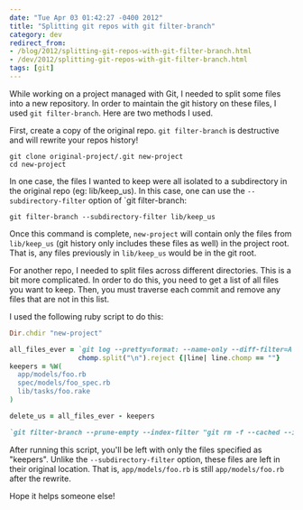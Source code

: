 ```yaml
---
date: "Tue Apr 03 01:42:27 -0400 2012"
title: "Splitting git repos with git filter-branch"
category: dev
redirect_from:
- /blog/2012/splitting-git-repos-with-git-filter-branch.html
- /dev/2012/splitting-git-repos-with-git-filter-branch.html
tags: [git]
---
```


While working on a project managed with Git, I needed to split some files into
a new repository. In order to maintain the git history on these files, I used
`git filter-branch`. Here are two methods I used.

First, create a copy of the original repo. `git filter-branch` is destructive
and will rewrite your repos history!

    git clone original-project/.git new-project
    cd new-project


In one case, the files I wanted to keep were all isolated to a subdirectory in
the original repo (eg: lib/keep_us). In this case, one can use the 
`--subdirectory-filter` option of `git filter-branch:

    git filter-branch --subdirectory-filter lib/keep_us


Once this command is complete, `new-project` will contain only the files from
`lib/keep_us` (git history only includes these files as well) in the project
root. That is, any files previously in `lib/keep_us` would be in the git root.

For another repo, I needed to split files across different directories. This
is a bit more complicated. In order to do this, you need to get a list of
all files you want to keep. Then, you must traverse each commit and remove any
files that are not in this list.

I used the following ruby script to do this:

```ruby
Dir.chdir "new-project"

all_files_ever = `git log --pretty=format: --name-only --diff-filter=A | sort -`.
                 chomp.split("\n").reject {|line| line.chomp == ""}
keepers = %W(
  app/models/foo.rb
  spec/models/foo_spec.rb
  lib/tasks/foo.rake
)

delete_us = all_files_ever - keepers

`git filter-branch --prune-empty --index-filter "git rm -f --cached --ignore-unmatch #{delete_us.join(' ')}" HEAD`
```

After running this script, you'll be left with only the files specified as
"keepers". Unlike the `--subdirectory-filter` option, these files are left in
their original location. That is, `app/models/foo.rb` is still
`app/models/foo.rb` after the rewrite.

Hope it helps someone else!
